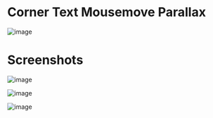 # Corner Text Mousemove Parallax

![image](https://user-images.githubusercontent.com/72864817/173788759-01277117-a6cd-4208-8c03-9021bc0a0240.png)

# Screenshots

![image](https://user-images.githubusercontent.com/72864817/174557019-f5880cc2-7040-46b3-911d-a779af743b1d.png)

![image](https://user-images.githubusercontent.com/72864817/174557171-df8bdd96-2bd6-4766-8f10-5ee7ea7833af.png)

![image](https://user-images.githubusercontent.com/72864817/174557276-04d85b5d-30d9-4f10-b750-551b494acfd7.png)


